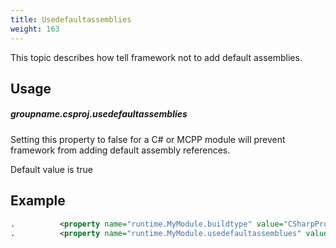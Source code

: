 ```yaml
---
title: Usedefaultassemblies
weight: 163
---
```


This topic describes how tell framework not to add default assemblies.

## Usage ##

##### groupname.csproj.usedefaultassemblies #####


Setting this property to false for a C# or MCPP module will prevent framework from adding default assembly references.

Default value is true

## Example ##


```xml
.          <property name="runtime.MyModule.buildtype" value="CSharpProgram" />
.          <property name="runtime.MyModule.usedefaultassemblues" value="false" />
```
